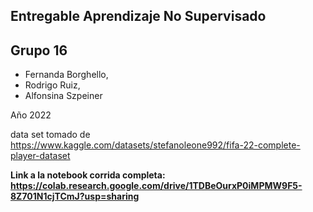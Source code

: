 ## Entregable Aprendizaje No Supervisado
## Grupo 16
- Fernanda Borghello,<br>
- Rodrigo Ruiz,<br>
- Alfonsina Szpeiner

Año 2022

data set tomado de  https://www.kaggle.com/datasets/stefanoleone992/fifa-22-complete-player-dataset

**Link a la notebook corrida completa: https://colab.research.google.com/drive/1TDBeOurxP0iMPMW9F5-8Z701N1cjTCmJ?usp=sharing**
